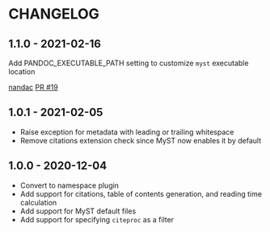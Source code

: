 CHANGELOG
=========

1.1.0 - 2021-02-16
------------------

Add PANDOC_EXECUTABLE_PATH setting to customize `myst` executable location

[nandac](https://github.com/nandac) [PR #19](https://github.com/ashwinvis/myst-reader/pull/19/)


1.0.1 - 2021-02-05
------------------

* Raise exception for metadata with leading or trailing whitespace
* Remove citations extension check since MyST now enables it by default

1.0.0 - 2020-12-04
------------------

* Convert to namespace plugin
* Add support for citations, table of contents generation, and reading time calculation
* Add support for MyST default files
* Add support for specifying `citeproc` as a filter

